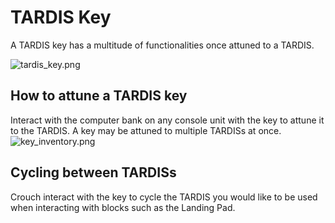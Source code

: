 # TARDIS Key

A TARDIS key has a multitude of functionalities once attuned to a TARDIS.

![tardis_key.png](tardis_key.png)

## How to attune a TARDIS key
Interact with the computer bank on any console unit with the key to attune it to the TARDIS. A key may be attuned to multiple TARDISs at once.
![key_inventory.png](key_inventory.png)

## Cycling between TARDISs
Crouch interact with the key to cycle the TARDIS you would like to be used when interacting with blocks such as the Landing Pad.